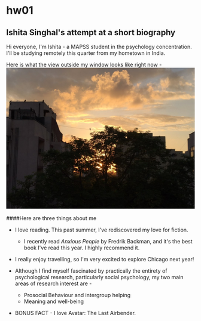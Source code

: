 # hw01


## Ishita Singhal's attempt at a short biography

Hi everyone, I'm Ishita - a MAPSS student in the psychology concentration. I'll be studying remotely this quarter from my hometown in India. 

Here is what the view outside my window looks like right now - 
![window view](IMG_5212.jpeg)

####Here are three things about me
* I love reading. This past summer, I've rediscovered my love for fiction.
  * I recently read *Anxious People* by Fredrik Backman, and it's the best book I've read this year. I highly recommend it. [](https://www.goodreads.com/book/show/49127718-anxious-people)

* I really enjoy travelling, so I'm very excited to explore Chicago next year!

* Although I find myself fascinated by practically the entirety of psychological research, particularly social psychology, my two main areas of research interest are - 
  * Prosocial Behaviour and intergroup helping
  * Meaning and well-being

* BONUS FACT - I love Avatar: The Last Airbender. 



 
